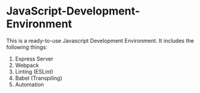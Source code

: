 # JavaScript-Development-Environment

This is a ready-to-use Javascript Development Environment. It includes the following things:

1. Express Server
2. Webpack
3. Linting (ESLint)
4. Babel (Transpiling)
5. Automation
